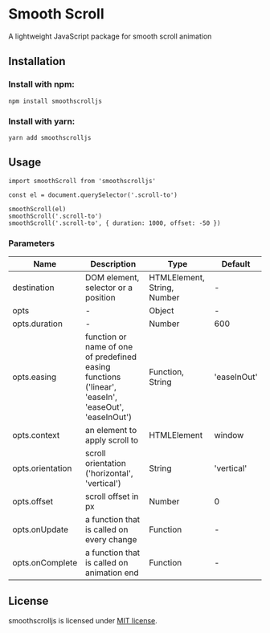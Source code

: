 # Smooth Scroll
A lightweight JavaScript package for smooth scroll animation

## Installation

### Install with npm:
```
npm install smoothscrolljs
```

### Install with yarn:
```
yarn add smoothscrolljs
```

## Usage
```
import smoothScroll from 'smoothscrolljs'

const el = document.querySelector('.scroll-to')

smoothScroll(el)
smoothScroll('.scroll-to')
smoothScroll('.scroll-to', { duration: 1000, offset: -50 })
```

### Parameters
| Name | Description | Type | Default |
| ---- | ----------- | ---- | ------- |
| destination | DOM element, selector or a position | HTMLElement, String, Number | - |
| opts | - | Object | - |
| opts.duration | - | Number | 600 |
| opts.easing | function or name of one of predefined easing functions ('linear', 'easeIn', 'easeOut', 'easeInOut') | Function, String | 'easeInOut' |
| opts.context | an element to apply scroll to | HTMLElement | window |
| opts.orientation | scroll orientation ('horizontal', 'vertical') | String | 'vertical' |
| opts.offset | scroll offset in px | Number | 0 |
| opts.onUpdate | a function that is called on every change | Function | - |
| opts.onComplete | a function that is called on animation end | Function | - |


## License
smoothscrolljs is licensed under [MIT license](https://opensource.org/licenses/MIT).
